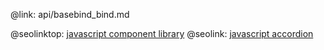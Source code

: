 @link: api/basebind_bind.md

@seolinktop: [javascript component library](https://webix.com)
@seolink: [javascript accordion](https://webix.com/widget/accordion/)